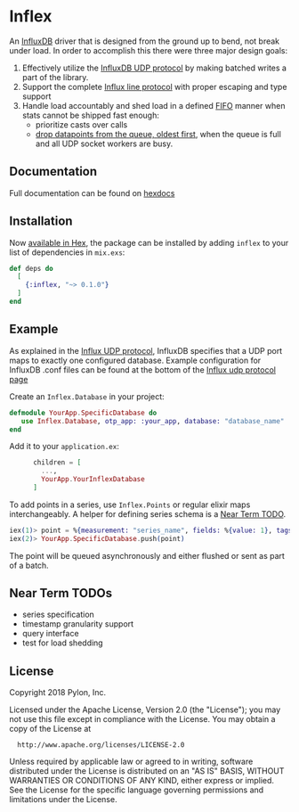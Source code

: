 # Inflex

An [InfluxDB](https://www.influxdata.com/time-series-platform/influxdb/)
driver that is designed from the ground up to bend, not break under load. In order to accomplish this there were three major design goals:

1. Effectively utilize the [InfluxDB UDP
   protocol](https://github.com/influxdata/influxdb/blob/master/services/udp/README.md)
   by making batched writes a part of the library.
2. Support the complete [Influx line
   protocol](https://docs.influxdata.com/influxdb/v1.4/write_protocols/line_protocol_reference/)
   with proper escaping and type support
3. Handle load accountably and shed load in a defined [FIFO](https://en.wikipedia.org/wiki/FIFO_(computing_and_electronics)) manner when stats cannot be shipped
   fast enough:
   -  prioritize casts over calls 
   -  [drop datapoints from the queue, oldest first](https://clojuredocs.org/clojure.core.async/sliding-buffer), when the queue is full and all UDP socket workers are busy.
   

## Documentation

Full documentation can be found on [hexdocs](https://hexdocs.pm/inflex)


## Installation

Now [available in Hex](https://hex.pm/docs/publish), the package can be installed
by adding `inflex` to your list of dependencies in `mix.exs`:

```elixir
def deps do
  [
    {:inflex, "~> 0.1.0"}
  ]
end
```

## Example

As explained in the [Influx UDP protocol](https://github.com/influxdata/influxdb/blob/master/services/udp/README.md), InfluxDB specifies that a UDP port maps to
exactly one configured database. Example configuration for InfluxDB .conf files
can be found at the bottom of the [Influx udp protocol
page](https://github.com/influxdata/influxdb/blob/master/services/udp/README.md#config-examples)

Create an `Inflex.Database` in your project:
```elixir
defmodule YourApp.SpecificDatabase do
   use Inflex.Database, otp_app: :your_app, database: "database_name"
end
```

Add it to your `application.ex`:
```elixir
      children = [
        ...,
        YourApp.YourInflexDatabase
      ]
```

To add points in a series, use `Inflex.Points` or regular elixir maps interchangeably. A helper for defining series schema is a [Near Term TODO](https://github.com/pylon/inflex#near-term-todos).

```elixir
iex(1)> point = %{measurement: "series_name", fields: %{value: 1}, tags: %{}, timestamp: System.os_time(:nanosecond)}
iex(2)> YourApp.SpecificDatabase.push(point)
```

The point will be queued asynchronously and either flushed or sent as part of a batch.


## Near Term TODOs

* series specification
* timestamp granularity support
* query interface
* test for load shedding


## License

Copyright 2018 Pylon, Inc.

  Licensed under the Apache License, Version 2.0 (the "License");
  you may not use this file except in compliance with the License.
  You may obtain a copy of the License at

      http://www.apache.org/licenses/LICENSE-2.0

  Unless required by applicable law or agreed to in writing, software
  distributed under the License is distributed on an "AS IS" BASIS,
  WITHOUT WARRANTIES OR CONDITIONS OF ANY KIND, either express or implied.
  See the License for the specific language governing permissions and
  limitations under the License.

